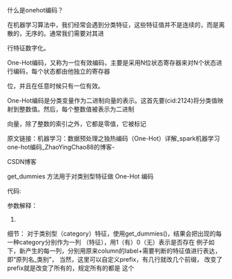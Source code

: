 

什么是onehot编码？

在机器学习算法中，我们经常会遇到分类特征，这些特征值并不是连续的，而是离散的，无序的。通常我们需要对其进

行特征数字化。

One-Hot编码，又称为一位有效编码，主要是采用N位状态寄存器来对N个状态进行编码，每个状态都由他独立的寄存器

位，并且在任意时候只有一位有效。

One-Hot编码是分类变量作为二进制向量的表示。这首先要(cid:2124)将分类值映射到整数值。然后，每个整数值被表示为二进制

向量，除了整数的索引之外，它都是零值，它被标记

原文链接：机器学习：数据预处理之独热编码（One-Hot）详解_spark机器学习 one-hot编码_ZhaoYingChao88的博客-

CSDN博客

get_dummies 方法用于对类别型特征做 One-Hot 编码

代码:

参数解释：

1.

细节：
对于类别型（category）特征，使用get_dummies()，结果会把出现的每一种category分别作为一列
（特征），用1（有）0（无）表示是否存在
例子如下，新产生的每一列，分别用原来column的label+需要判断的特征值进行表达，即“原列名_类别”，
当然，这里可以自定义prefix，有几行就改几个前缀， 改变了prefix就是改变了所有的，规定所有的都是
这个

